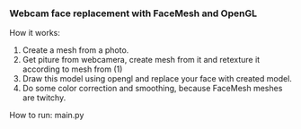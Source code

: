 ### Webcam face replacement with FaceMesh and OpenGL

How it works:
1) Create a mesh from a photo.
2) Get piture from webcamera, create mesh from it and retexture it according to mesh from (1)
3) Draw this model using opengl and replace your face with created model.
4) Do some color correction and smoothing, because FaceMesh meshes are twitchy.

How to run: main.py

